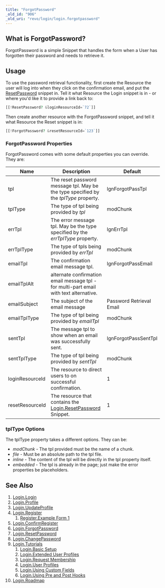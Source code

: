 ```yaml
---
title: "ForgotPassword"
_old_id: "906"
_old_uri: "revo/login/login.forgotpassword"
---
```


## What is ForgotPassword?

ForgotPassword is a simple Snippet that handles the form when a User has forgotten their password and needs to retrieve it.

## Usage

To use the password retrieval functionality, first create the Resource the user will log into when they click on the confirmation email, and put the [ResetPassword](extras/login/login.resetpassword "Login.ResetPassword") snippet in. Tell it what Resource the Login snippet is in - or where you'd like it to provide a link back to:

``` php
[[!ResetPassword? &loginResourceId=`72`]]
```

Then create another resource with the ForgotPassword snippet, and tell it
what Resource the Reset snippet is in:

``` php
[[!ForgotPassword? &resetResourceId=`123`]]
```

### ForgotPassword Properties

ForgotPassword comes with some default properties you can override. They are:

| Name            | Description                                                                                                           | Default                  |
| --------------- | --------------------------------------------------------------------------------------------------------------------- | ------------------------ |
| tpl             | The reset password message tpl. May be the type specified by the _tplType_ property.                                  | lgnForgotPassTpl         |
| tplType         | The type of tpl being provided by _tpl_                                                                               | modChunk                 |
| errTpl          | The error message tpl. May be the type specified by the _errTplType_ property.                                        | lgnErrTpl                |
| errTplType      | The type of tpls being provided by _errTpl_                                                                           | modChunk                 |
| emailTpl        | The confirmation email message tpl.                                                                                   | lgnForgotPassEmail       |
| emailTplAlt     | alternate confirmation email message tpl - for multi-part email with text alternative.                                |                          |
| emailSubject    | The subject of the email message                                                                                      | Password Retrieval Email |
| emailTplType    | The type of tpl being provided by _emailTpl_                                                                          | modChunk                 |
| sentTpl         | The message tpl to show when an email was successfully sent.                                                          | lgnForgotPassSentTpl     |
| sentTplType     | The type of tpl being provided by _sentTpl_                                                                           | modChunk                 |
| loginResourceId | The resource to direct users to on successful confirmation.                                                           | 1                        |
| resetResourceId | The resource that contains the [Login.ResetPassword](extras/login/login.resetpassword "Login.ResetPassword") Snippet. | 1                        |

### tplType Options

The tplType property takes a different options. They can be:

- _modChunk_ - The tpl provided must be the name of a chunk.
- _file_ - Must be an absolute path to the tpl file.
- _inline_ - The content of the tpl will be directly in the tpl property itself.
- _embedded_ - The tpl is already in the page; just make the error properties be placeholders.

## See Also

1. [Login.Login](extras/login/login)
2. [Login.Profile](extras/login/login.profile)
3. [Login.UpdateProfile](extras/login/login.updateprofile)
4. [Login.Register](extras/login/login.register)
    1. [Register.Example Form 1](extras/login/login.register/example-form-1)
5. [Login.ConfirmRegister](extras/login/login.confirmregister)
6. [Login.ForgotPassword](extras/login/login.forgotpassword)
7. [Login.ResetPassword](extras/login/login.resetpassword)
8. [Login.ChangePassword](extras/login/login.changepassword)
9. [Login.Tutorials](extras/login/login.tutorials)
    1. [Login.Basic Setup](extras/login/login.tutorials/basic-setup)
    2. [Login.Extended User Profiles](extras/login/login.tutorials/extended-user-profiles)
    3. [Login.Request Membership](extras/login/login.tutorials/request-membership)
    4. [Login.User Profiles](extras/login/login.tutorials/user-profiles)
    5. [Login.Using Custom Fields](extras/login/login.tutorials/using-custom-fields)
    6. [Login.Using Pre and Post Hooks](extras/login/login.tutorials/using-pre-and-post-hooks)
10. [Login.Roadmap](extras/login/login.roadmap)
